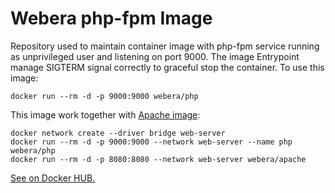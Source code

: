 # Webera php-fpm Image

Repository used to maintain container image with php-fpm service running
as unprivileged user and listening on port 9000. The image Entrypoint manage
SIGTERM signal correctly to graceful stop the container. To use this image:

    docker run --rm -d -p 9000:9000 webera/php

This image work together with [Apache
image](https://github.com/wearewebera/image-apache):

    docker network create --driver bridge web-server
    docker run --rm -d -p 9000:9000 --network web-server --name php webera/php
    docker run --rm -d -p 8080:8080 --network web-server webera/apache

[See on Docker HUB.](https://hub.docker.com/r/webera/php)
